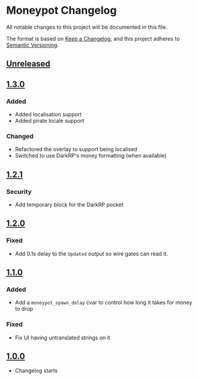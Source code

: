 # Moneypot Changelog

All notable changes to this project will be documented in this file.

The format is based on [Keep a Changelog](https://keepachangelog.com/en/1.0.0/),
and this project adheres to [Semantic Versioning](https://semver.org/spec/v2.0.0.html).

## [Unreleased]

## [1.3.0]

### Added

- Added localisation support
- Added pirate locale support

### Changed

- Refactored the overlay to support being localised
- Switched to use DarkRP's money formatting (when available)

## [1.2.1]

### Security

- Add temporary block for the DarkRP pocket

## [1.2.0]

### Fixed

- Add 0.1s delay to the `Updated` output so wire gates can read it.

## [1.1.0]

### Added

- Add a `moneypot_spawn_delay` cvar to control how long it takes for money to drop

### Fixed

- Fix UI having untranslated strings on it

## [1.0.0]

- Changelog starts

[unreleased]: https://github.com/Lexicality/Lexical-Tools/compare/moneypot_v1.3.0...HEAD
[1.3.0]: https://github.com/Lexicality/Lexical-Tools/compare/moneypot_v1.2.1...moneypot_v1.3.0
[1.2.1]: https://github.com/Lexicality/Lexical-Tools/compare/moneypot_v1.2.0...moneypot_v1.2.1
[1.2.0]: https://github.com/Lexicality/Lexical-Tools/compare/moneypot_v1.1.0...moneypot_v1.2.0
[1.1.0]: https://github.com/Lexicality/Lexical-Tools/compare/moneypot_v1.0.0...moneypot_v1.1.0
[1.0.0]: https://github.com/Lexicality/Lexical-Tools/releases/tag/moneypot_v1.0.0
